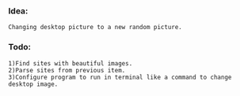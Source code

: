 ### Idea:
    Changing desktop picture to a new random picture.

### Todo:
    1)Find sites with beautiful images.
    2)Parse sites from previous item.
    3)Configure program to run in terminal like a command to change desktop image.
    